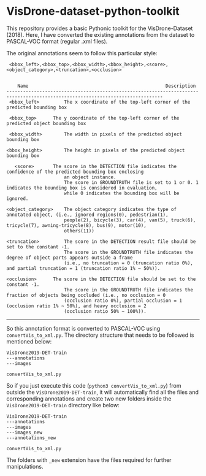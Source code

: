 # VisDrone-dataset-python-toolkit

This repository provides a basic Pythonic toolkit for the VisDrone-Dataset (2018).
Here, I have converted the existing annotations from the dataset to PASCAL-VOC format (regular .xml files).

The original annotations seem to follow this particular style:

     <bbox_left>,<bbox_top>,<bbox_width>,<bbox_height>,<score>,<object_category>,<truncation>,<occlusion>


        Name                                                  Description
    -------------------------------------------------------------------------------------------------------------------------------     
     <bbox_left>	     The x coordinate of the top-left corner of the predicted bounding box
  
     <bbox_top>	     The y coordinate of the top-left corner of the predicted object bounding box
  
     <bbox_width>	     The width in pixels of the predicted object bounding box
 
    <bbox_height>	     The height in pixels of the predicted object bounding box
 
       <score>	     The score in the DETECTION file indicates the confidence of the predicted bounding box enclosing 
                         an object instance.
                         The score in GROUNDTRUTH file is set to 1 or 0. 1 indicates the bounding box is considered in evaluation, 
                         while 0 indicates the bounding box will be ignored.
                          
    <object_category>    The object category indicates the type of annotated object, (i.e., ignored regions(0), pedestrian(1), 
                         people(2), bicycle(3), car(4), van(5), truck(6), tricycle(7), awning-tricycle(8), bus(9), motor(10), 
                         others(11))
                          
    <truncation>	     The score in the DETECTION result file should be set to the constant -1.
                         The score in the GROUNDTRUTH file indicates the degree of object parts appears outside a frame 
                         (i.e., no truncation = 0 (truncation ratio 0%), and partial truncation = 1 (truncation ratio 1% ~ 50%)).
                          
    <occlusion>	     The score in the DETECTION file should be set to the constant -1.
                         The score in the GROUNDTRUTH file indicates the fraction of objects being occluded (i.e., no occlusion = 0 
                         (occlusion ratio 0%), partial occlusion = 1 (occlusion ratio 1% ~ 50%), and heavy occlusion = 2 
                         (occlusion ratio 50% ~ 100%)).
   -----------------------------------------------------------------------------------------------------------------------------
   
So this annotation format is converted to PASCAL-VOC using `convertVis_to_xml.py`. The directory structure that needs to be followed is mentioned below:

```
VisDrone2019-DET-train
---annotations
---images

convertVis_to_xml.py
```
So if you just execute this code (`python3 convertVis_to_xml.py`) from outside the `VisDrone2019-DET-train`, it will automatically find all the files and corresponding annotations and create two new folders inside the `VisDrone2019-DET-train` directory like below:


```
VisDrone2019-DET-train
---annotations
---images
---images_new
---annotations_new

convertVis_to_xml.py
```

The folders with `_new` extension have the files required for further manipulations.
